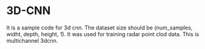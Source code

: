 # 3D-CNN

It is a sample code for 3d cnn. The dataset size should be (num_samples, widht, depth, height, 1). 
It was used for training radar point clod data.
This is multichannel 3dcnn.
